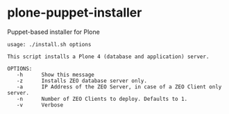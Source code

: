 # plone-puppet-installer
Puppet-based installer for Plone

```
usage: ./install.sh options

This script installs a Plone 4 (database and application) server.

OPTIONS:
   -h      Show this message
   -z      Installs ZEO database server only.
   -a      IP Address of the ZEO Server, in case of a ZEO Client only server.
   -n      Number of ZEO Clients to deploy. Defaults to 1.
   -v      Verbose

```
